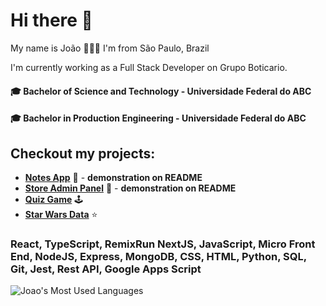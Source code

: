 # Hi there 👋 

My name is João 👨🏼‍💻️ I'm from São Paulo, Brazil 

I'm currently working as a Full Stack Developer on Grupo Boticario.

#### 🎓 Bachelor of Science and Technology - Universidade Federal do ABC
#### 🎓 Bachelor in Production Engineering - Universidade Federal do ABC

## Checkout my projects: 

- <a href="https://github.com/joaopedromatias/next-js-notes-app/"><strong>Notes App</strong></a> 📝 - **demonstration on README**
- <a href="https://github.com/joaopedromatias/mongo-db-express-products-api/"><strong>Store Admin Panel</strong></a> 🛒 - **demonstration on README**
- <a href="https://quiz-play-it.netlify.app/"><strong>Quiz Game</strong></a> 🕹️
- <a href="https://star-wars-react-api.netlify.app/"><strong>Star Wars Data</strong></a> ⭐️

### React, TypeScript, RemixRun NextJS, JavaScript, Micro Front End, NodeJS, Express, MongoDB, CSS, HTML, Python, SQL, Git, Jest, Rest API, Google Apps Script

![Joao's Most Used Languages](https://github-readme-stats.vercel.app/api/top-langs/?username=joaopedromatias&langs_count=10&theme=radical&layout=compact)
